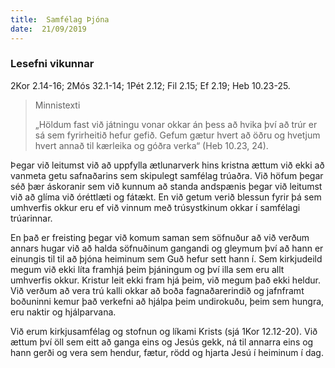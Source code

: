 ```yaml
---
title:  Samfélag Þjóna
date:  21/09/2019
---
```


### Lesefni vikunnar
2Kor 2.14-16; 2Mós 32.1-14; 1Pét 2.12; Fil 2.15; Ef 2.19; Heb 10.23-25.

> <p>Minnistexti</p>
> „Höldum fast við játningu vonar okkar án þess að hvika því að trúr er sá sem fyrirheitið hefur gefið. Gefum gætur hvert að öðru og hvetjum hvert annað til kærleika og góðra verka“ (Heb 10.23, 24).

Þegar við leitumst við að uppfylla ætlunarverk hins kristna ættum við ekki að vanmeta getu safnaðarins sem skipulegt samfélag trúaðra. Við höfum þegar séð þær áskoranir sem við kunnum að standa andspænis þegar við leitumst við að glíma við óréttlæti og fátækt. En við getum verið blessun fyrir þá sem umhverfis okkur eru ef við vinnum með trúsystkinum okkar í samfélagi trúarinnar.

En það er freisting þegar við komum saman sem söfnuður að við verðum annars hugar við að halda söfnuðinum gangandi og gleymum því að hann er einungis til til að þjóna heiminum sem Guð hefur sett hann í. Sem kirkjudeild megum við ekki líta framhjá þeim þjáningum og því illa sem eru allt umhverfis okkur. Kristur leit ekki fram hjá þeim, við megum það ekki heldur. Við verðum að vera trú kalli okkar að boða fagnaðarerindið og jafnframt boðuninni kemur það verkefni að hjálpa þeim undirokuðu, þeim sem hungra, eru naktir og hjálparvana.

Við erum kirkjusamfélag og stofnun og líkami Krists (sjá 1Kor 12.12-20). Við ættum því öll sem eitt að ganga eins og Jesús gekk, ná til annarra eins og hann gerði og vera sem hendur, fætur, rödd og hjarta Jesú í heiminum í dag.